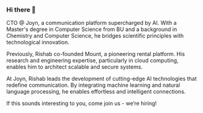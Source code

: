 ### Hi there 👋

CTO @ Joyn, a communication platform supercharged by AI. With a Master's degree in Computer Science from BU and a background in Chemistry and Computer Science, he bridges scientific principles with technological innovation.

Previously, Rishab co-founded Mount, a pioneering rental platform. His research and engineering expertise, particularly in cloud computing, enables him to architect scalable and secure systems.

At Joyn, Rishab leads the development of cutting-edge AI technologies that redefine communication. By integrating machine learning and natural language processing, he enables effortless and intelligent connections.

If this sounds interesting to you, come join us - we’re hiring!

<!--
**rishabnayak/rishabnayak** is a ✨ _special_ ✨ repository because its `README.md` (this file) appears on your GitHub profile.

Here are some ideas to get you started:

- 🔭 I’m currently working on ...
- 🌱 I’m currently learning ...
- 👯 I’m looking to collaborate on ...
- 🤔 I’m looking for help with ...
- 💬 Ask me about ...
- 📫 How to reach me: ...
- 😄 Pronouns: ...
- ⚡ Fun fact: ...
-->
